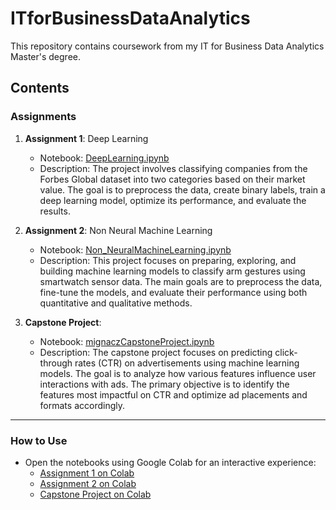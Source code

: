 # ITforBusinessDataAnalytics

This repository contains coursework from my IT for Business Data Analytics Master's degree.

## Contents

### Assignments
1. **Assignment 1**: Deep Learning
   - Notebook: [DeepLearning.ipynb](assignments/DeepLearning.ipynb)
   - Description: The project involves classifying companies from the Forbes Global dataset into two categories based on their market value. The goal is to preprocess the data, create binary labels, train a deep learning model, optimize its performance, and evaluate the results.

2. **Assignment 2**: Non Neural Machine Learning
   - Notebook: [Non_NeuralMachineLearning.ipynb](assignments/Non_NeuralMachineLearning.ipynb)
   - Description: This project focuses on preparing, exploring, and building machine learning models to classify arm gestures using smartwatch sensor data. The main goals are to preprocess the data, fine-tune the models, and evaluate their performance using both quantitative and qualitative methods.

3. **Capstone Project**: 
   - Notebook: [mignaczCapstoneProject.ipynb](assignments/mignaczCapstoneProject.ipynb)
   - Description: The capstone project focuses on predicting click-through rates (CTR) on advertisements using machine learning models. The goal is to analyze how various features influence user interactions with ads. The primary objective is to identify the features most impactful on CTR and optimize ad placements and formats accordingly.

---

### How to Use
- Open the notebooks using Google Colab for an interactive experience:
  - [Assignment 1 on Colab](https://colab.research.google.com/github/mignacz/ITforBusinessDataAnalytics/blob/main/assignments/DeepLearning.ipynb)
  - [Assignment 2 on Colab](https://colab.research.google.com/github/mignacz/ITforBusinessDataAnalytics/blob/main/assignments/Non_NeuralMachineLearning.ipynb)
  - [Capstone Project on Colab](https://github.com/mignacz/ITforBusinessDataAnalytics/blob/main/assignments/mignaczCapstoneProject.ipynb)